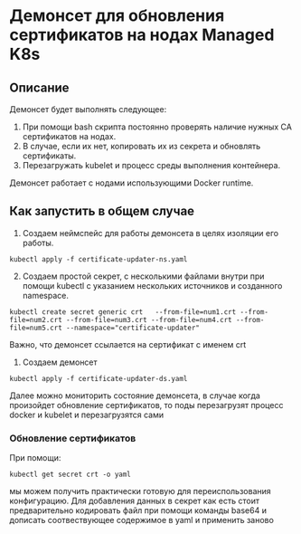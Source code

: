 # Демонсет для обновления сертификатов на нодах Managed K8s

## Описание 
Демонсет  будет выполнять следующее: 

1. При помощи bash скрипта постояннo проверять наличие нужных CA сертификатов на нодах.
2. В случае, если их нет, копировать их из секрета и обновлять сертификаты.
3. Перезагружать kubelet и процесс среды выполнения контейнера.

Демонсет работает с нодами использующими Docker runtime. 

## Как запустить в общем случае

1) Создаем неймспейс для работы демонсета в целях изоляции его работы. 
```
kubectl apply -f certificate-updater-ns.yaml
```
2) Создаем простой секрет, с несколькими файлами внутри при помощи kubectl с указанием нескольких источников и созданного namespace. 
```
kubectl create secret generic crt   --from-file=num1.crt --from-file=num2.crt --from-file=num3.crt --from-file=num4.crt --from-file=num5.crt --namespace="certificate-updater"
```


Важно, что демонсет ссылается на сертификат с именем crt 

1) Создаем демонсет

```
kubectl apply -f certificate-updater-ds.yaml
```
Далее можно мониторить состояние демонсета, в случае когда произойдет обновление сертификатов, то поды  перезагрузят процесс docker и kubelet и перезагрузятся сами


### Обновление сертификатов

При помощи: 

```kubectl get secret crt -o yaml```

мы можем получить практически готовую для переиспользования конфигурацию. Для добавления данных в секрет как есть стоит предварительно кодировать файл при помощи команды base64 и дописать соотвествующее содержимое в yaml и применить заново
